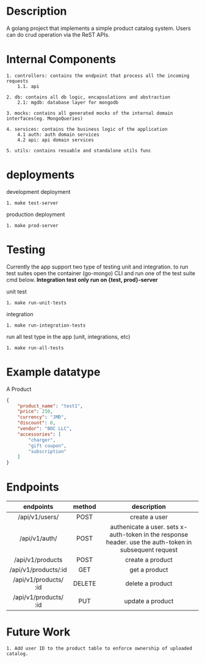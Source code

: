 # Description
 A golang project that implements a simple product catalog system. Users can do crud operation via the ReST APIs.
# Internal Components
    1. controllers: contains the endpoint that process all the incoming requests
        1.1. api

    2. db: contains all db logic, encapsulations and abstraction
        2.1: mgdb: database layer for mongodb

    3. mocks: contains all generated mocks of the internal domain interfaces(eg. MongoQueries) 

    4. services: contains the business logic of the application
        4.1 auth: auth domain services
        4.2 api: api domain services
        
    5. utils: contains resuable and standalone utils func 

# deployments
development deployment
    
    1. make test-server

production deployment

    1. make prod-server

# Testing
Currently the app support two type of testing unit and integration. to run test suites open the container (go-mongo) CLI and run one of the test suite cmd below. **Integration test only run on {test, prod}-server**

unit test

    1. make run-unit-tests

integration

    1. make run-integration-tests

run all test type in the app (unit, integrations, etc)

    1. make run-all-tests


# Example datatype

A  Product

``` json
{
    "product_name": "test1",
    "price": 250,
    "currency": "JMD",
    "discount": 0,
    "vendor": "BOC LLC",
    "accessories": [
        "charger",
        "gift coupon",
        "subscription"
    ]
}
```

# Endpoints

|       endpoints       | method |                                               description                                              |
|:---------------------:|:------:|:------------------------------------------------------------------------------------------------------:|
| /api/v1/users/        | POST   | create a user                                                                                          |
| /api/v1/auth/         | POST   | authenicate a user. sets x-auth-token in the response header. use the auth-token in subsequent request |
| /api/v1/products      | POST   | create a product                                                                    |
| /api/v1/products/:id  | GET    | get a product                                                                                          |
| /api/v1/products/ :id | DELETE | delete a product                                                
|/api/v1/products/ :id | PUT | update a product                                                                                       |


# Future Work
    1. Add user ID to the product table to enforce ownership of uploaded catalog.